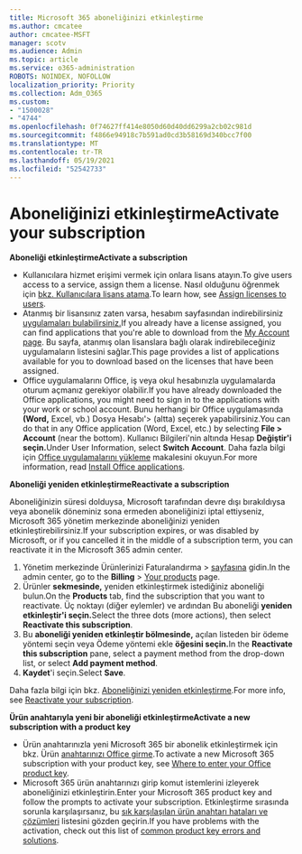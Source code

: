 ```yaml
---
title: Microsoft 365 aboneliğinizi etkinleştirme
ms.author: cmcatee
author: cmcatee-MSFT
manager: scotv
ms.audience: Admin
ms.topic: article
ms.service: o365-administration
ROBOTS: NOINDEX, NOFOLLOW
localization_priority: Priority
ms.collection: Adm_O365
ms.custom:
- "1500028"
- "4744"
ms.openlocfilehash: 0f74627ff414e8050d60d40dd6299a2cb02c981d
ms.sourcegitcommit: f4866e94918c7b591ad0cd3b58169d340bcc7f00
ms.translationtype: MT
ms.contentlocale: tr-TR
ms.lasthandoff: 05/19/2021
ms.locfileid: "52542733"
---
```

# <a name="activate-your-subscription"></a><span data-ttu-id="eff5f-102">Aboneliğinizi etkinleştirme</span><span class="sxs-lookup"><span data-stu-id="eff5f-102">Activate your subscription</span></span>

<span data-ttu-id="eff5f-103">**Aboneliği etkinleştirme**</span><span class="sxs-lookup"><span data-stu-id="eff5f-103">**Activate a subscription**</span></span>

- <span data-ttu-id="eff5f-104">Kullanıcılara hizmet erişimi vermek için onlara lisans atayın.</span><span class="sxs-lookup"><span data-stu-id="eff5f-104">To give users access to a service, assign them a license.</span></span> <span data-ttu-id="eff5f-105">Nasıl olduğunu öğrenmek için [bkz. Kullanıcılara lisans atama](/microsoft-365/admin/manage/assign-licenses-to-users).</span><span class="sxs-lookup"><span data-stu-id="eff5f-105">To learn how, see [Assign licenses to users](/microsoft-365/admin/manage/assign-licenses-to-users).</span></span>
- <span data-ttu-id="eff5f-106">Atanmış bir lisansınız zaten varsa, hesabım sayfasından indirebilirsiniz [uygulamaları bulabilirsiniz.](https://portal.office.com/account/#installs)</span><span class="sxs-lookup"><span data-stu-id="eff5f-106">If you already have a license assigned, you can find applications that you're able to download from the [My Account page](https://portal.office.com/account/#installs).</span></span> <span data-ttu-id="eff5f-107">Bu sayfa, atanmış olan lisanslara bağlı olarak indirebileceğiniz uygulamaların listesini sağlar.</span><span class="sxs-lookup"><span data-stu-id="eff5f-107">This page provides a list of applications available for you to download based on the licenses that have been assigned.</span></span>
- <span data-ttu-id="eff5f-108">Office uygulamalarını Office, iş veya okul hesabınızla uygulamalarda oturum açmanız gerekiyor olabilir.</span><span class="sxs-lookup"><span data-stu-id="eff5f-108">If you have already downloaded the Office applications, you might need to sign in to the applications with your work or school account.</span></span> <span data-ttu-id="eff5f-109">Bunu herhangi bir Office uygulamasında **(Word,** Excel, vb.) Dosya Hesabı'> (altta) seçerek yapabilirsiniz.</span><span class="sxs-lookup"><span data-stu-id="eff5f-109">You can do that in any Office application (Word, Excel, etc.) by selecting **File > Account** (near the bottom).</span></span> <span data-ttu-id="eff5f-110">Kullanıcı Bilgileri'nin altında Hesap **Değiştir'i seçin.**</span><span class="sxs-lookup"><span data-stu-id="eff5f-110">Under User Information, select **Switch Account**.</span></span> <span data-ttu-id="eff5f-111">Daha fazla bilgi için [Office uygulamalarını yükleme](/microsoft-365/admin/setup/install-applications) makalesini okuyun.</span><span class="sxs-lookup"><span data-stu-id="eff5f-111">For more information, read [Install Office applications](/microsoft-365/admin/setup/install-applications).</span></span>

<span data-ttu-id="eff5f-112">**Aboneliği yeniden etkinleştirme**</span><span class="sxs-lookup"><span data-stu-id="eff5f-112">**Reactivate a subscription**</span></span>

<span data-ttu-id="eff5f-113">Aboneliğinizin süresi dolduysa, Microsoft tarafından devre dışı bırakıldıysa veya abonelik döneminiz sona ermeden aboneliğinizi iptal ettiyseniz, Microsoft 365 yönetim merkezinde aboneliğinizi yeniden etkinleştirebilirsiniz.</span><span class="sxs-lookup"><span data-stu-id="eff5f-113">If your subscription expires, or was disabled by Microsoft, or if you cancelled it in the middle of a subscription term, you can reactivate it in the Microsoft 365 admin center.</span></span>

1. <span data-ttu-id="eff5f-114">Yönetim merkezinde Ürünlerinizi Faturalandırma   >  [sayfasına](https://go.microsoft.com/fwlink/p/?linkid=842054) gidin.</span><span class="sxs-lookup"><span data-stu-id="eff5f-114">In the admin center, go to the **Billing** > [Your products](https://go.microsoft.com/fwlink/p/?linkid=842054) page.</span></span>
2. <span data-ttu-id="eff5f-115">Ürünler **sekmesinde,** yeniden etkinleştirmek istediğiniz aboneliği bulun.</span><span class="sxs-lookup"><span data-stu-id="eff5f-115">On the **Products** tab, find the subscription that you want to reactivate.</span></span> <span data-ttu-id="eff5f-116">Üç noktayı (diğer eylemler) ve ardından Bu aboneliği **yeniden etkinleştir'i seçin.**</span><span class="sxs-lookup"><span data-stu-id="eff5f-116">Select the three dots (more actions), then select **Reactivate this subscription**.</span></span>
3. <span data-ttu-id="eff5f-117">Bu **aboneliği yeniden etkinleştir bölmesinde,** açılan listeden bir ödeme yöntemi seçin veya Ödeme yöntemi ekle **öğesini seçin.**</span><span class="sxs-lookup"><span data-stu-id="eff5f-117">In the **Reactivate this subscription** pane, select a payment method from the drop-down list, or select **Add payment method**.</span></span>
4. <span data-ttu-id="eff5f-118">**Kaydet**'i seçin.</span><span class="sxs-lookup"><span data-stu-id="eff5f-118">Select **Save**.</span></span>

<span data-ttu-id="eff5f-119">Daha fazla bilgi için bkz. [Aboneliğinizi yeniden etkinleştirme](/microsoft-365/commerce/subscriptions/reactivate-your-subscription).</span><span class="sxs-lookup"><span data-stu-id="eff5f-119">For more info, see [Reactivate your subscription](/microsoft-365/commerce/subscriptions/reactivate-your-subscription).</span></span>

<span data-ttu-id="eff5f-120">**Ürün anahtarıyla yeni bir aboneliği etkinleştirme**</span><span class="sxs-lookup"><span data-stu-id="eff5f-120">**Activate a new subscription with a product key**</span></span>

- <span data-ttu-id="eff5f-121">Ürün anahtarınızla yeni Microsoft 365 bir abonelik etkinleştirmek için bkz. Ürün [anahtarınızı Office girme](https://support.office.com/article/where-to-enter-your-office-product-key-0a82e5ae-739e-4b92-a6f4-2ec780c185db).</span><span class="sxs-lookup"><span data-stu-id="eff5f-121">To activate a new Microsoft 365 subscription with your product key, see [Where to enter your Office product key](https://support.office.com/article/where-to-enter-your-office-product-key-0a82e5ae-739e-4b92-a6f4-2ec780c185db).</span></span>
- <span data-ttu-id="eff5f-122">Microsoft 365 ürün anahtarınızı girip komut istemlerini izleyerek aboneliğinizi etkinleştirin.</span><span class="sxs-lookup"><span data-stu-id="eff5f-122">Enter your Microsoft 365 product key and follow the prompts to activate your subscription.</span></span> <span data-ttu-id="eff5f-123">Etkinleştirme sırasında sorunla karşılaşırsanız, bu [sık karşılaşılan ürün anahtarı hataları ve çözümleri](/microsoft-365/commerce/product-key-errors-and-solutions) listesini gözden geçirin.</span><span class="sxs-lookup"><span data-stu-id="eff5f-123">If you have problems with the activation, check out this list of [common product key errors and solutions](/microsoft-365/commerce/product-key-errors-and-solutions).</span></span>